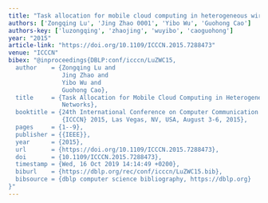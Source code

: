 ```yaml
---
title: "Task allocation for mobile cloud computing in heterogeneous wireless networks"
authors: ['Zongqing Lu', 'Jing Zhao 0001', 'Yibo Wu', 'Guohong Cao']
authors-key: ['luzongqing', 'zhaojing', 'wuyibo', 'caoguohong']
year: "2015"
article-link: "https://doi.org/10.1109/ICCCN.2015.7288473"
venue: "ICCCN"
bibex: "@inproceedings{DBLP:conf/icccn/LuZWC15,
  author    = {Zongqing Lu and
               Jing Zhao and
               Yibo Wu and
               Guohong Cao},
  title     = {Task Allocation for Mobile Cloud Computing in Heterogeneous Wireless
               Networks},
  booktitle = {24th International Conference on Computer Communication and Networks,
               {ICCCN} 2015, Las Vegas, NV, USA, August 3-6, 2015},
  pages     = {1--9},
  publisher = {{IEEE}},
  year      = {2015},
  url       = {https://doi.org/10.1109/ICCCN.2015.7288473},
  doi       = {10.1109/ICCCN.2015.7288473},
  timestamp = {Wed, 16 Oct 2019 14:14:49 +0200},
  biburl    = {https://dblp.org/rec/conf/icccn/LuZWC15.bib},
  bibsource = {dblp computer science bibliography, https://dblp.org}
}"
---
```

